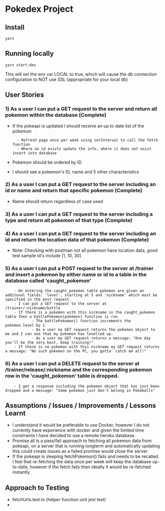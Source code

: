 # Pokedex Project 

## Install

`yarn`


## Running locally

`yarn start:dev`

This will set the env var LOCAL to true, which will cause the db connection configuration to NOT use SSL (appropriate for your local db)

## User Stories

### 1) As a user I can put a GET request to the server and return all pokemon within the database (Complete)
- If the pokeapi is updated I should receive an up to date list of the pokemon 

        - Refresh page once per week using setInterval to call the fetch function
        - Where an id exists update the info, where it does not exist insert into database

- Pokemon should be ordered by ID 
- I should see a pokemon's ID, name and 5 other characteristics 

### 2) As a user I can put a GET request to the server including an id or name and return that specific pokemon (Complete)
- Name should return regardless of case used 

### 3) As a user I can put a GET request to the server including a type and return all pokemon of that type (Complete)

### 4) As a user I can put a GET request to the server including an id and return the location data of that pokemon (Complete)
- Note: Checking with postman not all pokemon have location data, good test sample id's include [1, 10, 30]

### 5) As a user I can put a POST request to the server at /trainer and insert a pokemon by either name or id to a table in the database called 'caught_pokemon' 
        - On entering the caught_pokemon table pokemon are given an additonal fields: 'level', starting at 5 and 'nickname' which must be specified in the post request.
        - I can put a GET request to the server at /trainer/:nickname/battle
        - If there is a pokemon with this nickname in the caught_pokemon table then a battlePokemon(pokemon) function is run 
                - The battlePokemon() function increments the pokemon.level by 1
                - As a user my GET request returns the pokemon object to me and I can see that my pokemon has levelled up. 
                - As a user my GET request returns a message: "One day you'll be the very best, keep training!" 
        - If there is no pokemon with this nickname my GET request returns a message: "No such pokemon on the PC, you gotta' catch em all!" 

### 6) As a user I can put a DELETE request to the server at /trainer/release/:nickname and the corresponding pokemon row in the 'caught_pokemon' table is dropped. 
        - I get a response including the pokemon object that has just been dropped and a message: "Some pokemon just don't belong in Pokeballs" 

## Assumptions / Issues / Improvements / Lessons Learnt 

- I understand it would be preferable to use Docker, however I do not currently have experience with docker and given the limited time constraints I have decided to use a      remote heroku database. 
- Promise.all is a pass/fail approach to fetching all pokemon data from pokeapi, on a server that is running longterm and automatically updating this could create issues as a failed promise would close the server. 
- If the pokeapi is sleeping fetchPokemon() fails and needs to be recalled. I feel that re-fetching the data once per week will keep the database up-to-date, however if the fetch fails then ideally it would be re-fetched instantly. 


## Approach to Testing 

- fetchUrls.test.ts (helper function unit jest test)
- 
